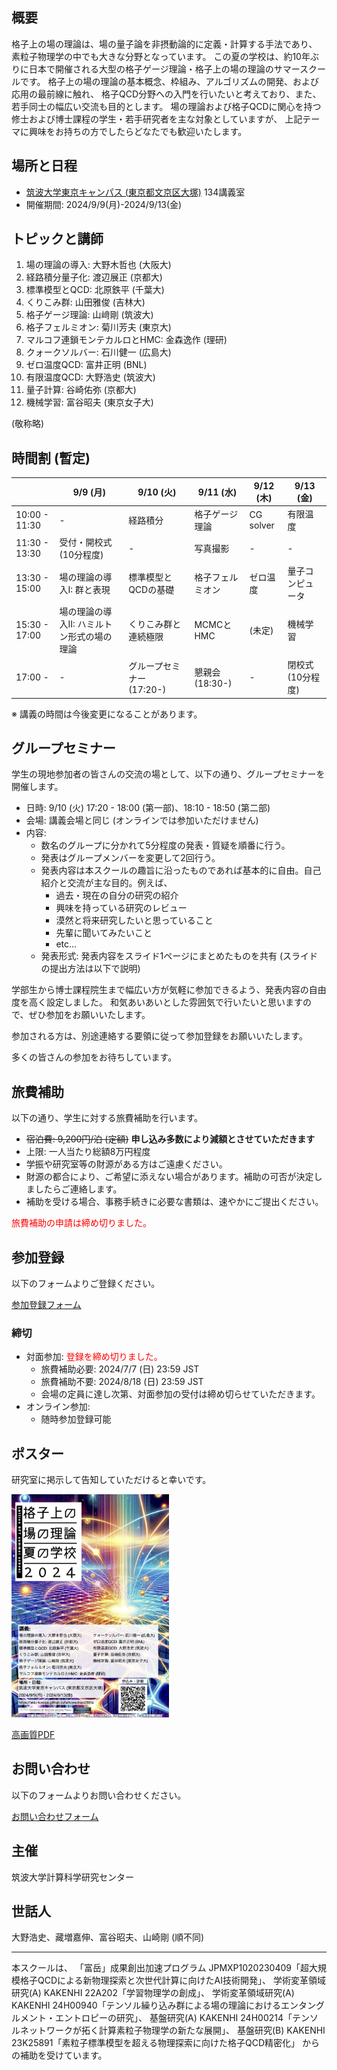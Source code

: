 ## 概要 

格子上の場の理論は、場の量子論を非摂動論的に定義・計算する手法であり、
素粒子物理学の中でも大きな分野となっています。
この夏の学校は、約10年ぶりに日本で開催される大型の格子ゲージ理論・格子上の場の理論のサマースクールです。
格子上の場の理論の基本概念、枠組み、アルゴリズムの開発、および応用の最前線に触れ、
格子QCD分野への入門を行いたいと考えており、また、若手同士の幅広い交流も目的とします。
場の理論および格子QCDに関心を持つ修士および博士課程の学生・若手研究者を主な対象としていますが、
上記テーマに興味をお持ちの方でしたらどなたでも歓迎いたします。

## 場所と日程

- [筑波大学東京キャンパス (東京都文京区大塚)](https://www.office.otsuka.tsukuba.ac.jp/location/) 134講義室
- 開催期間: 2024/9/9(月)-2024/9/13(金)

## トピックと講師

1. 場の理論の導入: 大野木哲也 (大阪大)
3. 経路積分量子化: 渡辺展正 (京都大)
4. 標準模型とQCD: 北原鉄平 (千葉大)
5. くりこみ群: 山田雅俊 (吉林大)
6. 格子ゲージ理論: 山﨑剛 (筑波大)
7. 格子フェルミオン: 菊川芳夫 (東京大)
8. マルコフ連鎖モンテカルロとHMC: 金森逸作 (理研)
9. クォークソルバー: 石川健一 (広島大)
10. ゼロ温度QCD: 富井正明 (BNL)
11. 有限温度QCD: 大野浩史 (筑波大)
12. 量子計算: 谷崎佑弥 (京都大)
13. 機械学習: 富谷昭夫 (東京女子大)

(敬称略)

## 時間割 (暫定)

|               | 9/9 (月)                 | 9/10 (火)                | 9/11 (水)        | 9/12 (木) | 9/13 (金)        |
| --------------| ------------------------ | ------------------------ | ---------------- | --------- | ---------------- |
| 10:00 - 11:30 | -                        | 経路積分                  | 格子ゲージ理論    | CG solver | 有限温度         |
| 11:30 - 13:30 | 受付・開校式 (10分程度)    | -                        | 写真撮影          | -         | -               |
| 13:30 - 15:00 | 場の理論の導入I: 群と表現  | 標準模型とQCDの基礎       | 格子フェルミオン  | ゼロ温度   | 量子コンピュータ |
| 15:30 - 17:00 | 場の理論の導入II: ハミルトン形式の場の理論   | くりこみ群と連続極限       | MCMCとHMC        | (未定)    | 機械学習        |
| 17:00 -       | -                        | グループセミナー (17:20-) | 懇親会 (18:30-) | -         | 閉校式 (10分程度) |

※ 講義の時間は今後変更になることがあります。

## グループセミナー

学生の現地参加者の皆さんの交流の場として、以下の通り、グループセミナーを開催します。

- 日時: 9/10 (火) 17:20 - 18:00 (第一部)、18:10 - 18:50 (第二部)
- 会場: 講義会場と同じ (オンラインでは参加いただけません)
- 内容:
  - 数名のグループに分かれて5分程度の発表・質疑を順番に行う。
  - 発表はグループメンバーを変更して2回行う。
  - 発表内容は本スクールの趣旨に沿ったものであれば基本的に自由。自己紹介と交流が主な目的。例えば、
    - 過去・現在の自分の研究の紹介
    - 興味を持っている研究のレビュー
    - 漠然と将来研究したいと思っていること
    - 先輩に聞いてみたいこと
    - etc...
  - 発表形式: 発表内容をスライド1ページにまとめたものを共有 (スライドの提出方法は以下で説明)

学部生から博士課程院生まで幅広い方が気軽に参加できるよう、発表内容の自由度を高く設定しました。
和気あいあいとした雰囲気で行いたいと思いますので、ぜひ参加をお願いいたします。

参加される方は、別途連絡する要領に従って参加登録をお願いいたします。

多くの皆さんの参加をお待ちしています。

## 旅費補助

以下の通り、学生に対する旅費補助を行います。

- <strike>宿泊費: 9,200円/泊 (定額)</strike> **申し込み多数により減額とさせていただきます**
- 上限: 一人当たり総額8万円程度
- 学振や研究室等の財源がある方はご遠慮ください。
- 財源の都合により、ご希望に添えない場合があります。補助の可否が決定しましたらご連絡します。
- 補助を受ける場合、事務手続きに必要な書類は、速やかにご提出ください。

<!-- 旅費補助が必要な方は、参加登録時にお申し込みください。 -->
<font color="red">旅費補助の申請は締め切りました。</font>

## 参加登録

以下のフォームよりご登録ください。

[参加登録フォーム](https://docs.google.com/forms/d/e/1FAIpQLSfxUwIXTVrIvYWDBsk2b3IIpHtz3hXQ4GAowKYteTZibS4nIg/viewform)

### 締切

- 対面参加: <font color="red">登録を締め切りました。</font>
  - 旅費補助必要: 2024/7/7 (日) 23:59 JST
  - 旅費補助不要: 2024/8/18 (日) 23:59 JST
  - 会場の定員に達し次第、対面参加の受付は締め切らせていただきます。
- オンライン参加:
  - 随時参加登録可能

## ポスター

研究室に掲示して告知していただけると幸いです。

<img src="poster_pub_Jul16.jpg" alt="ポスター" width="50%">

[高画質PDF](poster_pub_Jul16.pdf)

## お問い合わせ

以下のフォームよりお問い合わせください。

[お問い合わせフォーム](https://docs.google.com/forms/d/e/1FAIpQLSdOvVRKiCXZDkzK88uwUoM_Yh7_jXrhilbDV42swc4BHICBbA/viewform)

## 主催

筑波大学計算科学研究センター

## 世話人

大野浩史、藏増嘉伸、富谷昭夫、山崎剛 (順不同)

-----

本スクールは、
「富岳」成果創出加速プログラム JPMXP1020230409「超大規模格子QCDによる新物理探索と次世代計算に向けたAI技術開発」、
学術変革領域研究(A) KAKENHI 22A202「学習物理学の創成」、 
学術変革領域研究(A) KAKENHI 24H00940「テンソル繰り込み群による場の理論におけるエンタングルメント・エントロピーの研究」、
基盤研究(A) KAKENHI 24H00214「テンソルネットワークが拓く計算素粒子物理学の新たな展開」、 
基盤研究(B) KAKENHI 23K25891「素粒子標準模型を超える物理探索に向けた格子QCD精密化」
からの補助を受けています。
